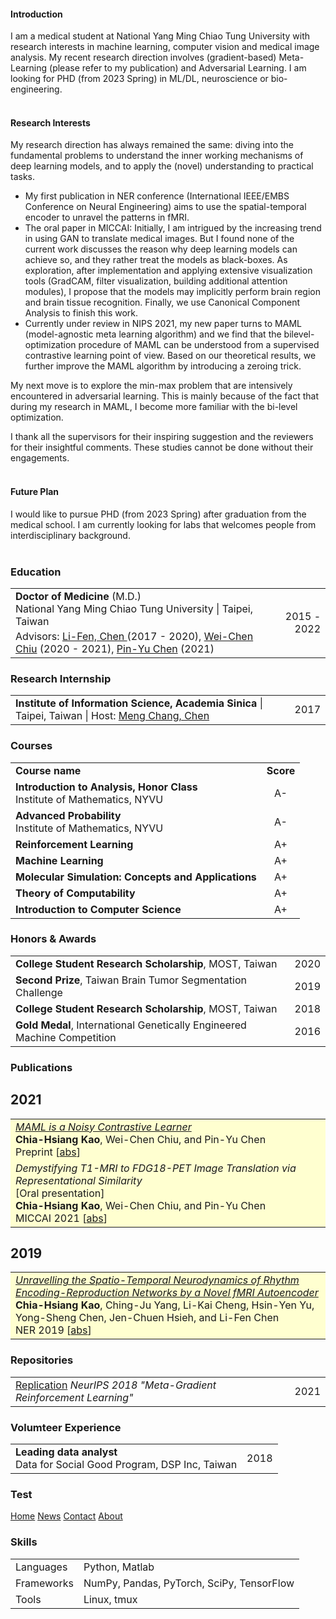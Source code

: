 #### Introduction
 I am a medical student at National Yang Ming Chiao Tung University with research interests in machine learning, computer vision and medical image analysis. My recent research direction involves (gradient-based) Meta-Learning (please refer to my publication) and Adversarial Learning.
 I am looking for PHD (from 2023 Spring) in ML/DL, neuroscience or bio-engineering. <br><br>

#### Research Interests
My research direction has always remained the same: diving into the fundamental problems to understand the inner working mechanisms of deep learning models, and to apply the (novel) understanding to practical tasks.
- My first publication in NER conference (International IEEE/EMBS Conference on Neural Engineering) aims to use the spatial-temporal encoder to unravel the patterns in fMRI.
- The oral paper in MICCAI: Initially, I am intrigued by the increasing trend in using GAN to translate medical images. But I found none of the current work discusses the reason why deep learning models can achieve so, and they rather treat the models as black-boxes. As exploration, after implementation and applying extensive visualization tools (GradCAM, filter visualization, building additional attention modules), I propose that the models may implicitly perform brain region and brain tissue recognition. Finally, we use Canonical Component Analysis to finish this work.
- Currently under review in NIPS 2021, my new paper turns to MAML (model-agnostic meta learning algorithm) and we find that the bilevel-optimization procedure of MAML can be understood from a supervised contrastive learning point of view. Based on our theoretical results, we further improve the MAML algorithm by introducing a zeroing trick.

 My next move is to explore the min-max problem that are intensively encountered in adversarial learning. This is mainly because of the fact that during my research in MAML, I become more familiar with the bi-level optimization.

I thank all the supervisors for their inspiring suggestion and the reviewers for their insightful comments. These studies cannot be done without their engagements. <br><br>

#### Future Plan
I would like to pursue PHD (from 2023 Spring) after graduation from the medical school. I am currently looking for labs that welcomes people from interdisciplinary background. <br><br>

### <i class="fa fa-chevron-right"></i> Education
<table class="table table-hover">
  <tr>
    <td>
        <strong>Doctor of Medicine</strong> (M.D.)
          <!-- (0.00/0.00) -->
        <br>
      National Yang Ming Chiao Tung University | Taipei, Taiwan
        <p style='margin-top:-1em;margin-bottom:0em' markdown='1'>
        <!-- <br> *<a href="https://github.com/bamos/thesis">Differentiable Optimization-Based Modeling for Machine Learning</a>* -->
        <br> Advisors:
        <a href="https://scholar.google.com.tw/citations?user=BJjT9kAAAAAJ">Li-Fen, Chen </a> (2017 - 2020), <a href="https://walonchiu.github.io/"> Wei-Chen Chiu</a> (2020 - 2021), <a href="https://sites.google.com/site/pinyuchenpage">Pin-Yu Chen</a> (2021)  
        </p>
    </td>
    <td class="col-md-2" style='text-align:right;'>2015 - 2022</td>
  </tr>
</table>


### <i class="fa fa-chevron-right"></i> Research Internship
<table class="table table-hover">
<tr>
  <td>
<p markdown="1" style='margin: 0'>
<strong>Institute of Information Science, Academia Sinica</strong>
| Taipei, Taiwan
| Host: <a href="https://homepage.iis.sinica.edu.tw/pages/mcc/index_en.html">Meng Chang, Chen</a>
</p>
  </td>
  <td class='col-md-2' style='text-align:right;'>2017</td>
</tr>

<!-- <tr>
  <td>
  </td>
  <td class='col-md-2' style='text-align:right;'>2014</td>
</tr> -->
</table>

### <i class="fa fa-chevron-right"></i> Courses
<table class="table table-hover">

<tr>
  <td><strong>Course name</strong></td>
  <td style='text-align:center;'><strong>Score</strong></td>
  <!-- <td class='col-md-2' style='text-align:left;'>Institute of Applied Mathematics</td> -->
</tr>

<tr>
  <td><strong>Introduction to Analysis, Honor Class <br> </strong>Institute of Mathematics, NYVU</td>
  <td style='text-align:center;'>A-</td>
  <!-- <td class='col-md-2' style='text-align:left;'>Institute of Applied Mathematics</td> -->
</tr>

<tr>
  <td><strong>Advanced Probability <br> </strong>Institute of Mathematics, NYVU</td>
  <td style='text-align:center;'>A-</td>
  <!-- <td class='col-md-2' style='text-align:left;'>Institute of Applied Mathematics</td> -->
</tr>

<tr>
  <td><strong>Reinforcement Learning</strong></td>
  <td style='text-align:center;'>A+</td>
  <!-- <td class='col-md-2' style='text-align:left;'>Institue of Computer Science and Engineering</td> -->
</tr>

<tr>
  <td><strong>Machine Learning</strong></td>
  <td style='text-align:center;'>A+</td>
  <!-- <td class='col-md-2' style='text-align:left;'>Institue of Computer Science and Engineering</td> -->
</tr>

<tr>
  <td><strong>Molecular Simulation: Concepts and Applications</strong></td>
  <td style='text-align:center;'>A+</td>
  <!-- <td class='col-md-2' style='text-align:left;'>Institue of Computer Science and Engineering</td> -->
</tr>

<tr>
  <td><strong>Theory of Computability</strong></td>
  <td style='text-align:center;'>A+</td>
  <!-- <td class='col-md-2' style='text-align:left;'>Institue of Computer Science and Engineering</td> -->
</tr>

<tr>
  <td><strong>Introduction to Computer Science</strong></td>
  <td style='text-align:center;'>A+</td>
  <!-- <td class='col-md-2' style='text-align:left;'>Institue of Computer Science and Engineering</td> -->
</tr>


</table>


### <i class="fa fa-chevron-right"></i> Honors & Awards
<table class="table table-hover">
<tr>
  <td>
    <strong>College Student Research Scholarship</strong>, MOST, Taiwan
    <br>
  </td>
  <td class='col-md-2' style='text-align:right;'> 2020 </td>
</tr>
<tr>
  <td>
    <strong>Second Prize</strong>, Taiwan Brain Tumor Segmentation Challenge
  </td>
  <td class='col-md-2' style='text-align:right;'> 2019 </td>
</tr>
<tr>
  <td>
    <strong>College Student Research Scholarship</strong>, MOST, Taiwan
    <br>
  </td>
  <td class='col-md-2' style='text-align:right;'> 2018 </td>
</tr>
<tr>
  <td>
    <strong>Gold Medal</strong>, International Genetically Engineered Machine Competition
    <br>
  </td>
  <td class='col-md-2' style='text-align:right;'> 2016 </td>
</tr>
</table>


### <i class="fa fa-chevron-right"></i> Publications

<h2>2021</h2>
<table class="table table-hover">

<tr id="tr-kao2021maml" style="background-color: #ffffd0">
<td>
    <em><a href='https://arxiv.org/abs/2106.15367' target='_blank'>MAML is a Noisy Contrastive Learner</a> </em><br>
    <strong>Chia-Hsiang Kao</strong>, Wei-Chen Chiu, and Pin-Yu Chen<br>
    Preprint
[<a href='javascript:;'
    onclick='$("#abs_kao2021maml").toggle()'>abs</a>]
     <!-- [<a href='https://github.com/facebookresearch/dcem' target='_blank'>code</a>]  -->
    <!-- [<a href='http://bamos.github.io/data/slides/2020.dcem.pdf' target='_blank'>slides</a>] <br> -->

<div id="abs_kao2021maml" style="text-align: justify; display: none" markdown="1">
Model-agnostic meta-learning (MAML) is one of the most popular and widely-adopted meta-learning algorithms nowadays, which achieves remarkable success in various learning problems.
Yet, with the unique design of nested inner-loop and outer-loop updates which respectively govern the task-specific and meta-model-centric learning,
the underlying learning objective of MAML still remains implicit and thus impedes a more straightforward understanding of it.
In this paper, we provide a new perspective to the working mechanism of MAML and discover that: MAML is analogous to a meta-learner using a supervised contrastive objective function, where the query features are pulled towards the support features of the same class and against those of different classes, in which such contrastiveness is experimentally verified via an analysis based on the cosine similarity. Moreover, our analysis reveals that the vanilla MAML algorithm has an undesirable interference term originating from the random initialization and the cross-task interaction. We therefore propose a simple but effective technique, zeroing trick, to alleviate such interference, where the extensive experiments are then conducted on both miniImagenet and Omniglot datasets to demonstrate the consistent improvement brought by our proposed technique thus well validating its effectiveness.
</div>

</td>
</tr>

<tr id="tr-kao2021demystifying" style="background-color: #ffffd0">
<td>
    <em>Demystifying T1-MRI to FDG18-PET Image Translation via Representational Similarity</em> <br>
    [Oral presentation] <br>
    <strong>Chia-Hsiang Kao</strong>, Wei-Chen Chiu, and Pin-Yu Chen<br>
    MICCAI 2021
    [<a href='javascript:;'
    onclick='$("#abs_kao2021demystifying").toggle()'>abs</a>]
     <!-- [<a href='https://github.com/facebookresearch/dcem' target='_blank'>code</a>]  -->
    <!-- [<a href='http://bamos.github.io/data/slides/2020.dcem.pdf' target='_blank'>slides</a>] <br> -->

<div id="abs_kao2021demystifying" style="text-align: justify; display: none" markdown="1">
Recent development of image-to-image translation techniques has enabled the generation of rare medical images (e.g., PET) from common ones (e.g., MRI). Beyond the potential benefits of the reduction in scanning time, acquisition cost, and radiation exposure risks, the translation models in themselves are inscrutable black boxes. In this work, we propose two approaches to demystify the image translation process, where we particularly focus on the T1-MRI to PET translation. First, we adopt the representational similarity analysis and discover that the process of T1-MR to PET image translation includes the stages of brain tissue segmentation and brain region recognition, which unravels the relationship between the structural and functional neuroimaging data. Second, based on our findings, an Explainable and Simplified Image Translation (ESIT) model is proposed to demonstrate the capability of deep learning models for extracting gray matter volume information and identifying brain regions related to normal aging and Alzheimer's disease, which untangles the biological plausibility hidden in deep learning models.
</div>

</td>
</tr>


</table>

<h2>2019</h2>
<table class="table table-hover">
<tr id="tr-Kao2019Unravelling" style="background-color: #ffffd0">
<td>
    <em><a href='https://ieeexplore.ieee.org/document/8716917' target='_blank'>Unravelling the Spatio-Temporal Neurodynamics of Rhythm Encoding-Reproduction Networks by a Novel fMRI Autoencoder</a> </em><br>
    <strong>Chia-Hsiang Kao</strong>, Ching-Ju Yang, Li-Kai Cheng, Hsin-Yen Yu, Yong-Sheng Chen, Jen-Chuen Hsieh, and Li-Fen Chen<br>
    NER 2019
    [<a href='javascript:;'
    onclick='$("#abs_Kao2019Unravelling").toggle()'>abs</a>]
    <!-- [<a href='https://github.com/facebookresearch/svg' target='_blank'>code</a>]   -->
    <!-- [<a href='http://bamos.github.io/data/slides/2021.svg.pdf' target='_blank'>slides</a>]   -->
    <!-- [<a href='https://youtu.be/ABS40GW7Ekk?t=5393' target='_blank'>talk</a>] <br> -->

<div id="abs_Kao2019Unravelling" style="text-align: justify; display: none" markdown="1">
Visualization of how the external stimuli are processed dynamically in the brain would help understanding the neural mechanisms of functional segregation and integration. The present study proposed a novel temporal autoencoder to estimate the neurodynamics of functional networks involved in rhythm encoding and reproduction. A fully-connected two-layer autoencoder was proposed to estimate the temporal dynamics in functional magnetic resonance image recordings. By minimizing the reconstruction error between the predicted next time sample and the corresponding ground truth next time sample, the system was trained to extract spatial patterns of functional network dynamics without any supervision effort. The results showed that the proposed model was able to extract the spatial patterns of task-related functional dynamics as well as the interactions between them. Our findings suggest that artificial neural networks would provide a useful tool to resolve temporal dynamics of neural processing in the human brain.
</div>

</td>
</tr>

</table>

### <i class="fa fa-chevron-right"></i> Repositories
<table class="table table-hover">
<tr>
  <td>
    <a href="https://github.com/IandRover/meta-gradient_RL">Replication</a>
    <!-- |<i class="fa fas fa-star"></i> 377 | -->
    <em>NeurIPS 2018 "Meta-Gradient Reinforcement Learning"</em>
    <!--  -->
    <!--     facebookresearch/mbrl-lib  -->
    <!--  -->
  </td>
  <td class='col-md-1' style='text-align:right;'>2021</td>
</tr>
</table>

### <i class="fa fa-chevron-right"></i> Volumteer Experience
<table class="table table-hover">
<tr>
  <td>
    <strong>Leading data analyst</strong> <br>
    Data for Social Good Program, DSP Inc, Taiwan <br>
  </td>
  <td class='col-md-2' style='text-align:right;'> 2018 </td>
</tr>
</table>

### Test
<div class="topnav">
  <a class="active" href="#home">Home</a>
  <a href="#news">News</a>
  <a href="#contact">Contact</a>
  <a href="#about">About</a>
</div>

### <i class="fa fa-chevron-right"></i> Skills
<table class="table table-hover">
<tr>
  <td class='col-md-2'>Languages</td>
  <td> Python, Matlab
  </td>
</tr>
<tr>
  <td class='col-md-2'>Frameworks</td>
  <td> NumPy, Pandas, PyTorch, SciPy, TensorFlow
  </td>
</tr>
<tr>
  <td class='col-md-2'>Tools</td>
  <td> Linux, tmux
  </td>
</tr>
</table>
